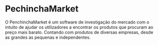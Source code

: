 # PechinchaMarket
 O PenchinchaMarket é um software de investigação do mercado com o intuito de ajudar os utilizadores a encontrar os produtos que procuram ao preço mais barato. Contando com produtos de diversas empresas, desde as grandes as pequenas e independentes.
